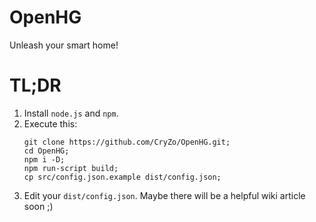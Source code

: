 # OpenHG
Unleash your smart home!

# TL;DR
1. Install `node.js` and `npm`.
2. Execute this:
	```
	git clone https://github.com/CryZo/OpenHG.git;
	cd OpenHG;
	npm i -D;
	npm run-script build;
	cp src/config.json.example dist/config.json;
	```
3. Edit your `dist/config.json`. Maybe there will be a helpful wiki article soon ;)
